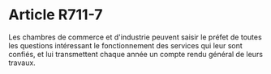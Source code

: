 # Article R711-7

Les chambres de commerce et d'industrie peuvent saisir le préfet de toutes les questions intéressant le fonctionnement des services qui leur sont confiés, et lui transmettent chaque année un compte rendu général de leurs travaux.
